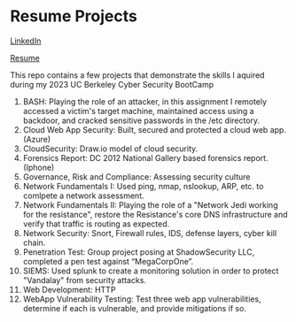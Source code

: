 # Resume Projects
[LinkedIn](https://tinyurl.com/yn28hfsu)

[Resume](https://tinyurl.com/ypd8k8uj)

This repo contains a few projects that demonstrate the skills I aquired during my 2023 UC Berkeley Cyber Security BootCamp

  1. BASH: Playing the role of an attacker, in this assignment I remotely accessed a victim's target machine, maintained access using a backdoor, and cracked sensitive passwords in the /etc directory.
  2. Cloud Web App Security: Built, secured and protected a cloud web app. (Azure)
  3. CloudSecurity: Draw.io model of cloud security.
  4. Forensics Report: DC 2012 National Gallery based forensics report. (Iphone)
  5. Governance, Risk and Compliance: Assessing security culture 
  6. Network Fundamentals I: Used ping, nmap, nslookup, ARP, etc. to comlpete a network assessment.
  7. Network Fundamentals II: Playing the role of a "Network Jedi working for the resistance", restore the Resistance's core DNS infrastructure and verify that traffic is routing as expected.
  8. Network Security: Snort, Firewall rules, IDS, defense layers, cyber kill chain.
  9. Penetration Test: Group project posing at ShadowSecurity LLC, completed a pen test against “MegaCorpOne”.
  10. SIEMS: Used splunk to create a monitoring solution in order to protect "Vandalay" from security attacks.
  11. Web Development: HTTP
  12. WebApp Vulnerability Testing: Test three web app vulnerabilities, determine if each is vulnerable, and provide mitigations if so.
